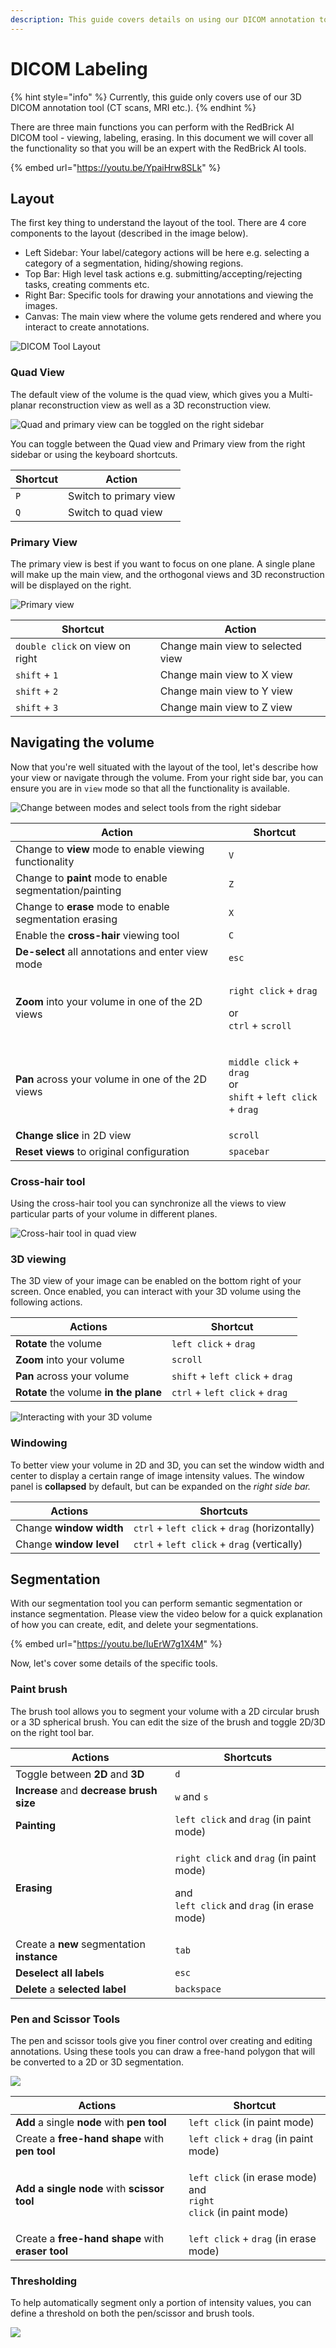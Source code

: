 ```yaml
---
description: This guide covers details on using our DICOM annotation tool.
---
```


# DICOM Labeling

{% hint style="info" %}
Currently, this guide only covers use of our 3D DICOM annotation tool (CT scans, MRI etc.).
{% endhint %}

There are three main functions you can perform with the RedBrick AI DICOM tool - viewing, labeling, erasing. In this document we will cover all the functionality so that you will be an expert with the RedBrick AI tools.&#x20;

{% embed url="https://youtu.be/YpaiHrw8SLk" %}

## Layout

The first key thing to understand the layout of the tool. There are 4 core components to the layout (described in the image below).

* Left Sidebar: Your label/category actions will be here e.g. selecting a category of a segmentation, hiding/showing regions.&#x20;
* Top Bar: High level task actions e.g. submitting/accepting/rejecting tasks, creating comments etc.&#x20;
* Right Bar: Specific tools for drawing your annotations and viewing the images.&#x20;
* Canvas: The main view where the volume gets rendered and where you interact to create annotations.&#x20;

![DICOM Tool Layout](<../.gitbook/assets/Group 495 (1).png>)

### Quad View

The default view of the volume is the quad view, which gives you a Multi-planar reconstruction view as well as a 3D reconstruction view.&#x20;

![Quad and primary view can be toggled on the right sidebar](<../.gitbook/assets/Screen Shot 2022-01-12 at 3.30.40 PM.png>)

You can toggle between the Quad view and Primary view from the right sidebar or using the keyboard shortcuts.

| Shortcut | Action                 |
| -------- | ---------------------- |
| `P`      | Switch to primary view |
| `Q`      | Switch to quad view    |

### Primary View

The primary view is best if you want to focus on one plane. A single plane will make up the main view, and the orthogonal views and 3D reconstruction will be displayed on the right.&#x20;

![Primary view ](<../.gitbook/assets/Screen Recording 2022-01-12 at 03.41.01 PM.gif>)

| Shortcut                        | Action                            |
| ------------------------------- | --------------------------------- |
| `double click` on view on right | Change main view to selected view |
| `shift` + `1`                   | Change main view to X view        |
| `shift` + `2`                   | Change main view to Y view        |
| `shift` + `3`                   | Change main view to Z view        |

## Navigating the volume

Now that you're well situated with the layout of the tool, let's describe how your view or navigate through the volume. From your right side bar, you can ensure you are in `view` mode so that all the functionality is available.&#x20;

![Change between modes and select tools from the right sidebar](<../.gitbook/assets/Screen Shot 2022-01-12 at 4.08.23 PM.png>)

| Action                                                   | Shortcut                                                                                                                        |
| -------------------------------------------------------- | ------------------------------------------------------------------------------------------------------------------------------- |
| Change to **view** mode to enable viewing functionality  | `V`                                                                                                                             |
| Change to **paint** mode to enable segmentation/painting | `Z`                                                                                                                             |
| Change to **erase** mode to enable segmentation erasing  | `X`                                                                                                                             |
| Enable the **cross-hair** viewing tool                   | `C`                                                                                                                             |
| **De-select** all annotations and enter view mode        | `esc`                                                                                                                           |
| **Zoom** into your volume in one of the 2D views         | <p><code>right click</code> + <code>drag</code> </p><p>or<br><code>ctrl</code> + <code>scroll</code></p>                        |
| **Pan** across your volume in one of the 2D views        | <p><code>middle click</code> + <code>drag</code> <br>or<br><code>shift</code> + <code>left click</code> + <code>drag</code></p> |
| **Change slice** in 2D view                              | `scroll`                                                                                                                        |
| **Reset views** to original configuration                | `spacebar`                                                                                                                      |

### Cross-hair tool

Using the cross-hair tool you can synchronize all the views to view particular parts of your volume in different planes.&#x20;

![Cross-hair tool in quad view](<../.gitbook/assets/Screen Recording 2022-01-12 at 04.15.21 PM.gif>)

### **3D viewing**

The 3D view of your image can be enabled on the bottom right of your screen. Once enabled, you can interact with your 3D volume using the following actions.&#x20;

| Actions                                | Shortcut                        |
| -------------------------------------- | ------------------------------- |
| **Rotate** the volume                  | `left click` + `drag`           |
| **Zoom** into your volume              | `scroll`                        |
| **Pan** across your volume             | `shift` + `left click` + `drag` |
| **Rotate** the volume **in the plane** | `ctrl` + `left click` + `drag`  |

![Interacting with your 3D volume](<../.gitbook/assets/Screen Recording 2022-01-12 at 04.22.01 PM.gif>)

### Windowing

To better view your volume in 2D and 3D, you can set the window width and center to display a certain range of image intensity values. The window panel is **collapsed** by default, but can be expanded on the _right side bar._&#x20;

| Actions                 | Shortcuts                                     |
| ----------------------- | --------------------------------------------- |
| Change **window width** | `ctrl` + `left click` + `drag` (horizontally) |
| Change **window level** | `ctrl` + `left click` + `drag` (vertically)   |

## Segmentation

With our segmentation tool you can perform semantic segmentation or instance segmentation. Please view the video below for a quick explanation of how you can create, edit, and delete your segmentations.&#x20;

{% embed url="https://youtu.be/IuErW7g1X4M" %}

Now, let's cover some details of the specific tools.&#x20;

### Paint brush

The brush tool allows you to segment your volume with a 2D circular brush or a 3D spherical brush.    You can edit the size of the brush and toggle 2D/3D on the right tool bar.      &#x20;

| Actions                                    | Shortcuts                                                                                                                                        |
| ------------------------------------------ | ------------------------------------------------------------------------------------------------------------------------------------------------ |
| Toggle between **2D** and **3D**           | `d`                                                                                                                                              |
| **Increase** and **decrease brush size**   | `w` and `s`                                                                                                                                      |
| **Painting**                               | `left click` and `drag` (in paint mode)                                                                                                          |
| **Erasing**                                | <p><code>right click</code> and <code>drag</code> (in paint mode)</p><p>and<br><code>left click</code> and <code>drag</code> (in erase mode)</p> |
| Create a **new** segmentation **instance** | `tab`                                                                                                                                            |
| **Deselect all labels**                    | `esc`                                                                                                                                            |
| **Delete** a **selected** **label**        | `backspace`                                                                                                                                      |

### Pen and Scissor Tools

The pen and scissor tools give you finer control over creating and editing annotations. Using these tools you can draw a free-hand polygon that will be converted to a 2D or 3D segmentation.&#x20;

![](<../.gitbook/assets/Screen Recording 2022-01-12 at 07.29.39 PM.gif>)

| Actions                                           | Shortcut                                                                                          |
| ------------------------------------------------- | ------------------------------------------------------------------------------------------------- |
| **Add** a single **node** with **pen tool**       | `left click` (in paint mode)                                                                      |
| Create a **free-hand shape** with **pen tool**    | `left click` + `drag` (in paint mode)                                                             |
| **Add a single node** with **scissor tool**       | <p><code>left click</code> (in erase mode)<br>and<br><code>right click</code> (in paint mode)</p> |
| Create a **free-hand shape** with **eraser tool** | `left click` + `drag` (in erase mode)                                                             |

### Thresholding

To help automatically segment only a portion of intensity values, you can define a threshold on both the pen/scissor and brush tools.&#x20;

![](<../.gitbook/assets/Screen Recording 2022-01-12 at 08.04.58 PM.gif>)
